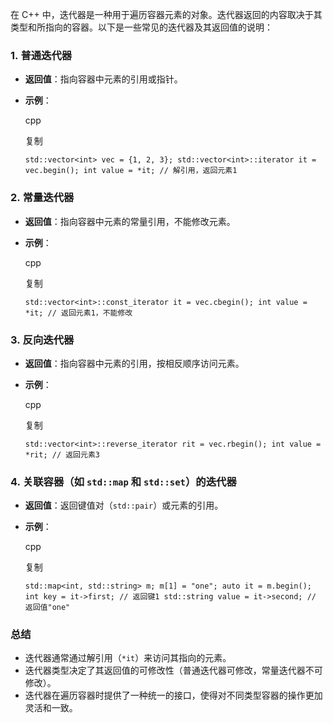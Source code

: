 在 C++ 中，迭代器是一种用于遍历容器元素的对象。迭代器返回的内容取决于其类型和所指向的容器。以下是一些常见的迭代器及其返回值的说明：

### 1. **普通迭代器**

- **返回值**：指向容器中元素的引用或指针。
- **示例**：
    
    cpp
    
    复制
    
    `std::vector<int> vec = {1, 2, 3}; std::vector<int>::iterator it = vec.begin(); int value = *it; // 解引用，返回元素1`
    

### 2. **常量迭代器**

- **返回值**：指向容器中元素的常量引用，不能修改元素。
- **示例**：
    
    cpp
    
    复制
    
    `std::vector<int>::const_iterator it = vec.cbegin(); int value = *it; // 返回元素1，不能修改`
    

### 3. **反向迭代器**

- **返回值**：指向容器中元素的引用，按相反顺序访问元素。
- **示例**：
    
    cpp
    
    复制
    
    `std::vector<int>::reverse_iterator rit = vec.rbegin(); int value = *rit; // 返回元素3`
    

### 4. **关联容器（如 `std::map` 和 `std::set`）的迭代器**

- **返回值**：返回键值对（`std::pair`）或元素的引用。
- **示例**：
    
    cpp
    
    复制
    
    `std::map<int, std::string> m; m[1] = "one"; auto it = m.begin(); int key = it->first; // 返回键1 std::string value = it->second; // 返回值"one"`
    

### 总结

- 迭代器通常通过解引用（`*it`）来访问其指向的元素。
- 迭代器类型决定了其返回值的可修改性（普通迭代器可修改，常量迭代器不可修改）。
- 迭代器在遍历容器时提供了一种统一的接口，使得对不同类型容器的操作更加灵活和一致。